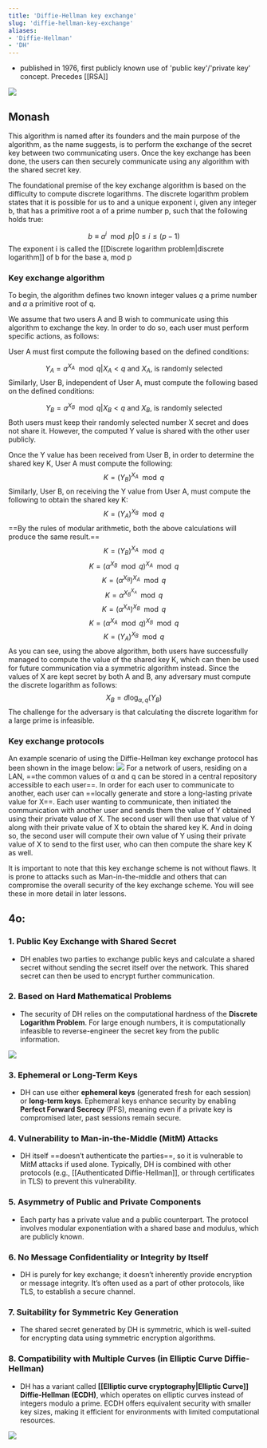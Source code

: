 ```yaml
---
title: 'Diffie-Hellman key exchange'
slug: 'diffie-hellman-key-exchange'
aliases:
- 'Diffie-Hellman'
- 'DH'
---
```


- published in 1976, first publicly known use of 'public key'/'private key' concept. Precedes [[RSA]]


![](https://static.meri.garden/200d4cc0d0c2cc9e2abd3b8be2c286ef.png)
## Monash

This algorithm is named after its founders and the main purpose of the algorithm, as the name suggests, is to perform the exchange of the secret key between two communicating users. Once the key exchange has been done, the users can then securely communicate using any algorithm with the shared secret key. 

The foundational premise of the key exchange algorithm is based on the difficulty to compute discrete logarithms. The discrete logarithm problem states that it is possible for us to and a unique exponent i, given any integer b, that has a primitive root a of a prime number p, such that the following holds true:

$$b \equiv a^i\mod p | 0 \leq i \leq (p-1)$$
The exponent i is called the [[Discrete logarithm problem|discrete logarithm]] of b for the base a, mod p
### Key exchange algorithm

To begin, the algorithm defines two known integer values $q$ a prime number and $\alpha$ a primitive root of q.

We assume that two users A and B  wish to communicate using this algorithm to exchange the key. In order to do so, each user must perform specific actions, as follows: 

User A must first compute the following based on the defined conditions:

$$Y_A = a^{X_A}\mod q | X_A < q\text{ and }X_A\text{,  is randomly selected}$$
Similarly, User B, independent of User A, must compute the following based on the defined conditions:

$$Y_B = a^{X_B}\mod q | X_B < q\text{ and }X_B\text{,  is randomly selected}$$
Both users must keep their randomly selected number X secret and does not share it. However, the computed Y value is shared with the other user publicly. 

Once the Y value has been received from User B, in order to determine the shared key K, User A must compute the following:
$$K = (Y_B)^{X_A} \mod q$$
Similarly, User B, on receiving the Y value from User A, must compute the following to obtain the shared key K:
$$K = (Y_A)^{X_B} \mod q$$
==By the rules of modular arithmetic, both the above calculations will produce the same result.==
$$K = (Y_B)^{X_A} \mod q$$
$$K = (\alpha^{X_B} \mod q)^{X_A} \mod q$$
$$K = (\alpha^{X_B})^{X_A} \mod q$$
$$K = \alpha^{X_B^{X_A}} \mod q$$
$$K = (\alpha^{X_A})^{X_B} \mod q$$
$$K = (\alpha^{X_A} \mod q)^{X_B} \mod q$$
$$K = (Y_A)^{X_B} \mod q$$
As you can see, using the above algorithm, both users have successfully managed to compute the value of the shared key K, which can then be used for future communication via a symmetric algorithm instead. Since the values of X are kept secret by both A and B, any adversary must compute the discrete logarithm as follows:
$$X_B = d\log_{\alpha, q}(Y_B)$$
The challenge for the adversary is that calculating the discrete logarithm for a large prime is infeasible.

### Key exchange protocols

An example scenario of using the Diffie-Hellman key exchange protocol has been shown in the image below:
![](https://static.meri.garden/be31dfd920b1b9e8aecc697e48fef096.png)
For a network of users, residing on a LAN, ==the common values of α and q can be stored in a central repository accessible to each user==. In order for each user to communicate to another, each user can ==locally generate and store a long-lasting private value for X==. Each user wanting to communicate, then initiated the communication with another user and sends them the value of Y obtained using their private value of X. The second user will then use that value of Y along with their private value of X to obtain the shared key K. And in doing so, the second user will compute their own value of Y using their private value of X to send to the first user, who can then compute the share key K as well. 

It is important to note that this key exchange scheme is not without flaws. It is prone to attacks such as Man-in-the-middle and others that can compromise the overall security of the key exchange scheme. You will see these in more detail in later lessons.

## 4o:
### 1. **Public Key Exchange with Shared Secret**

- DH enables two parties to exchange public keys and calculate a shared secret without sending the secret itself over the network. This shared secret can then be used to encrypt further communication.

### 2. **Based on Hard Mathematical Problems**

- The security of DH relies on the computational hardness of the **Discrete Logarithm Problem**. For large enough numbers, it is computationally infeasible to reverse-engineer the secret key from the public information.

![](https://static.meri.garden/200d4cc0d0c2cc9e2abd3b8be2c286ef.png)
### 3. **Ephemeral or Long-Term Keys**

- DH can use either **ephemeral keys** (generated fresh for each session) or **long-term keys**. Ephemeral keys enhance security by enabling **Perfect Forward Secrecy** (PFS), meaning even if a private key is compromised later, past sessions remain secure.

### 4. **Vulnerability to Man-in-the-Middle (MitM) Attacks**

- DH itself ==doesn’t authenticate the parties==, so it is vulnerable to MitM attacks if used alone. Typically, DH is combined with other protocols (e.g., [[Authenticated Diffie-Hellman]], or through certificates in TLS) to prevent this vulnerability.

### 5. **Asymmetry of Public and Private Components**

- Each party has a private value and a public counterpart. The protocol involves modular exponentiation with a shared base and modulus, which are publicly known.

### 6. **No Message Confidentiality or Integrity by Itself**

- DH is purely for key exchange; it doesn’t inherently provide encryption or message integrity. It’s often used as a part of other protocols, like TLS, to establish a secure channel.

### 7. **Suitability for Symmetric Key Generation**

- The shared secret generated by DH is symmetric, which is well-suited for encrypting data using symmetric encryption algorithms.

### 8. **Compatibility with Multiple Curves (in Elliptic Curve Diffie-Hellman)**

- DH has a variant called **[[Elliptic curve cryptography|Elliptic Curve]] Diffie-Hellman (ECDH)**, which operates on elliptic curves instead of integers modulo a prime. ECDH offers equivalent security with smaller key sizes, making it efficient for environments with limited computational resources.



![](https://static.meri.garden/67107d2acd07f81dcb187307037b5f39.png)